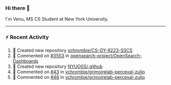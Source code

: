### Hi there 👋

I'm Venu, MS CS Student at New York University.

---

### :zap: Recent Activity

<!--RECENT_ACTIVITY:start-->
1. 📔 Created new repository [vchrombie/CS-GY-9223-SSCS](https://github.com/vchrombie/CS-GY-9223-SSCS)
2. 💬 Commented on [#3553](https://github.com/opensearch-project/OpenSearch-Dashboards/issues/3553#issuecomment-1949491349) in [opensearch-project/OpenSearch-Dashboards](https://github.com/opensearch-project/OpenSearch-Dashboards)
3. 📔 Created new repository [NYUOSS/.github](https://github.com/NYUOSS/.github)
4. 💬 Commented on [#43](https://github.com/vchrombie/grimoirelab-perceval-zulip/pull/43#issuecomment-1936291262) in [vchrombie/grimoirelab-perceval-zulip](https://github.com/vchrombie/grimoirelab-perceval-zulip)
5. 💬 Commented on [#46](https://github.com/vchrombie/grimoirelab-perceval-zulip/pull/46#issuecomment-1936291062) in [vchrombie/grimoirelab-perceval-zulip](https://github.com/vchrombie/grimoirelab-perceval-zulip)
<!--RECENT_ACTIVITY:end-->

<!--
**vchrombie/vchrombie** is a ✨ _special_ ✨ repository because its `README.md` (this file) appears on your GitHub profile.

Here are some ideas to get you started:

- 🔭 I’m currently working on ...
- 🌱 I’m currently learning ...
- 👯 I’m looking to collaborate on ...
- 🤔 I’m looking for help with ...
- 💬 Ask me about ...
- 📫 How to reach me: ...
- 😄 Pronouns: ...
- ⚡ Fun fact: ...
-->
